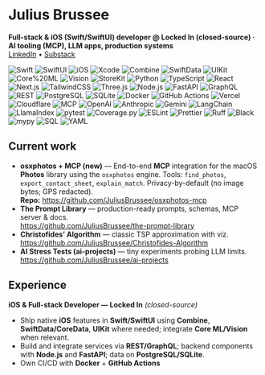 # Julius Brussee
**Full-stack & iOS (Swift/SwiftUI) developer @ Locked In (closed-source) · AI tooling (MCP), LLM apps, production systems**  
[LinkedIn](https://www.linkedin.com/in/julius-brussee-58896a273/) • [Substack](https://neurabridge.substack.com)

![Swift](https://img.shields.io/badge/Swift-FA7343?logo=swift&logoColor=white) ![SwiftUI](https://img.shields.io/badge/SwiftUI-0D96F6?logo=swift&logoColor=white) ![iOS](https://img.shields.io/badge/iOS-000000?logo=apple&logoColor=white) ![Xcode](https://img.shields.io/badge/Xcode-147EFB?logo=xcode&logoColor=white) ![Combine](https://img.shields.io/badge/Combine-0D96F6) ![SwiftData](https://img.shields.io/badge/SwiftData-0D96F6) ![UIKit](https://img.shields.io/badge/UIKit-0D96F6) ![Core%20ML](https://img.shields.io/badge/Core%20ML-000000?logo=apple&logoColor=white) ![Vision](https://img.shields.io/badge/Vision-000000?logo=apple&logoColor=white) ![StoreKit](https://img.shields.io/badge/StoreKit-000000?logo=apple&logoColor=white) ![Python](https://img.shields.io/badge/Python-3776AB?logo=python&logoColor=white) ![TypeScript](https://img.shields.io/badge/TypeScript-3178C6?logo=typescript&logoColor=white) ![React](https://img.shields.io/badge/React-20232A?logo=react&logoColor=61DAFB) ![Next.js](https://img.shields.io/badge/Next.js-000000?logo=nextdotjs&logoColor=white) ![TailwindCSS](https://img.shields.io/badge/TailwindCSS-06B6D4?logo=tailwindcss&logoColor=white) ![Three.js](https://img.shields.io/badge/Three.js-000000?logo=threedotjs&logoColor=white) ![Node.js](https://img.shields.io/badge/Node.js-339933?logo=nodedotjs&logoColor=white) ![FastAPI](https://img.shields.io/badge/FastAPI-009688?logo=fastapi&logoColor=white) ![GraphQL](https://img.shields.io/badge/GraphQL-E10098?logo=graphql&logoColor=white) ![REST](https://img.shields.io/badge/REST-005571?logo=swagger&logoColor=white) ![PostgreSQL](https://img.shields.io/badge/PostgreSQL-4169E1?logo=postgresql&logoColor=white) ![SQLite](https://img.shields.io/badge/SQLite-003B57?logo=sqlite&logoColor=white) ![Docker](https://img.shields.io/badge/Docker-2496ED?logo=docker&logoColor=white) ![GitHub Actions](https://img.shields.io/badge/GitHub%20Actions-2088FF?logo=githubactions&logoColor=white) ![Vercel](https://img.shields.io/badge/Vercel-000000?logo=vercel&logoColor=white) ![Cloudflare](https://img.shields.io/badge/Cloudflare-F38020?logo=cloudflare&logoColor=white) ![MCP](https://img.shields.io/badge/MCP-Model%20Context%20Protocol-4B8BBE) ![OpenAI](https://img.shields.io/badge/OpenAI-412991?logo=openai&logoColor=white) ![Anthropic](https://img.shields.io/badge/Anthropic-121212) ![Gemini](https://img.shields.io/badge/Gemini-4285F4?logo=google&logoColor=white) ![LangChain](https://img.shields.io/badge/LangChain-1C3C3C) ![LlamaIndex](https://img.shields.io/badge/LlamaIndex-2D2D2D) ![pytest](https://img.shields.io/badge/pytest-0A9EDC?logo=pytest&logoColor=white) ![Coverage.py](https://img.shields.io/badge/Coverage.py-3F5767) ![ESLint](https://img.shields.io/badge/ESLint-4B32C3?logo=eslint&logoColor=white) ![Prettier](https://img.shields.io/badge/Prettier-F7B93E?logo=prettier&logoColor=black) ![Ruff](https://img.shields.io/badge/Ruff-000000) ![Black](https://img.shields.io/badge/Black-000000) ![mypy](https://img.shields.io/badge/mypy-2A6DB2) ![SQL](https://img.shields.io/badge/SQL-003B57) ![YAML](https://img.shields.io/badge/YAML-CB171E?logo=yaml&logoColor=white)

## Current work
- **osxphotos + MCP (new)** — End-to-end **MCP** integration for the macOS **Photos** library using the `osxphotos` engine. Tools: `find_photos`, `export_contact_sheet`, `explain_match`. Privacy-by-default (no image bytes; GPS redacted).  
  **Repo:** https://github.com/JuliusBrussee/osxphotos-mcp
- **The Prompt Library** — production-ready prompts, schemas, MCP server & docs.  
  https://github.com/JuliusBrussee/the-prompt-library
- **Christofides’ Algorithm** — classic TSP approximation with viz.  
  https://github.com/JuliusBrussee/Christofides-Algorithm
- **AI Stress Tests (ai-projects)** — tiny experiments probing LLM limits.  
  https://github.com/JuliusBrussee/ai-projects

## Experience
**iOS & Full-stack Developer — Locked In** *(closed-source)*  
- Ship native **iOS** features in **Swift/SwiftUI** using **Combine**, **SwiftData/CoreData**, **UIKit** where needed; integrate **Core ML/Vision** when relevant.  
- Build and integrate services via **REST/GraphQL**; backend components with **Node.js** and **FastAPI**; data on **PostgreSQL/SQLite**.  
- Own CI/CD with **Docker** + **GitHub Actions**
